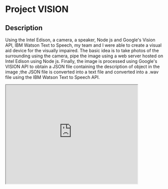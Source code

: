 <h1>Project VISION</h1>

<h2>Description </h2>
<p>Using the Intel Edison, a camera, a speaker, Node js and Google's Vision API, IBM Watson Text to Speech, my team and I were able to create a visual aid device for
the visually impaired. The basic idea is to take photos of the surrounding using the camera, pipe the image using a web server hosted on
Intel Edison using Node js. Finally, the image is processed using Google's VISION API to obtain a JSON file containing the description of 
object in the image ;the JSON file is converted into a text file and converted into a .wav file using the IBM Watson Text to Speech API.
</p>

<iframe width="420" height="315"
src="https://www.youtube.com/embed/1zrXe0hroP0">
</iframe>

